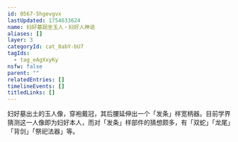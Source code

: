 ```yaml
---
id: 0567-5hgevgvx
lastUpdated: 1754633624
name: 妇好墓跽坐玉人・妇好人神说
aliases: []
layer: 3
categoryId: cat_8abY-bU7
tagIds:
  - tag_eAgXxyKy
nsfw: false
parent: ""
relatedEntries: []
timelineEvents: []
titledLinks: []
---
```


妇好墓出土的玉人像，穿袍戴冠，其后腰延伸出一个「发条」样宽柄器。目前学界猜测这一人像即为妇好本人，而对「发条」样部件的猜想颇多，有「双蛇」「龙尾」「背剑」「祭祀法器」等。